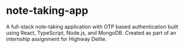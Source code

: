 # note-taking-app
A full-stack note-taking application with OTP based authentication built using React, TypeScript, Node.js, and MongoDB. Created as part of an internship assignment for Highway Delite.
